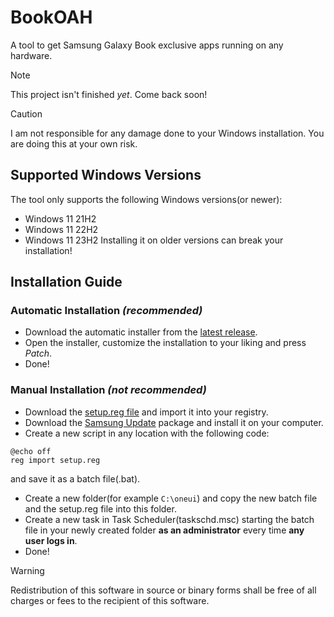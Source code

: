 # BookOAH
A tool to get Samsung Galaxy Book exclusive apps running on any hardware.

> [!NOTE]
> This project isn't finished _yet_.
> Come back soon!

> [!CAUTION]
> I am not responsible for any damage done to your Windows installation.
> You are doing this at your own risk.

## Supported Windows Versions
The tool only supports the following Windows versions(or newer):
* Windows 11 21H2
* Windows 11 22H2
* Windows 11 23H2
Installing it on older versions can break your installation!

## Installation Guide
### Automatic Installation _(recommended)_
* Download the automatic installer from the [latest release](https://github.com/jakissajmon/BookOAH/releases/latest).
* Open the installer, customize the installation to your liking and press _Patch_.
* Done!
### Manual Installation _(not recommended)_
* Download the [setup.reg file](https://github.com/jakissajmon/BookOAH/raw/main/setup.reg) and import it into your registry.
* Download the [Samsung Update](https://github.com/jakissajmon/BookOAH/raw/main/SAMSUNGUPDATE.Msixbundle) package and install it on your computer.
* Create a new script in any location with the following code:
```
@echo off
reg import setup.reg
```
and save it as a batch file(.bat).
* Create a new folder(for example ``C:\oneui``) and copy the new batch file and the setup.reg file into this folder.
* Create a new task in Task Scheduler(taskschd.msc) starting the batch file in your newly created folder **as an administrator** every time **any user logs in**.
* Done!

> [!WARNING]
> Redistribution of this software in source or binary forms shall be free of all charges or fees to the recipient of this software.
